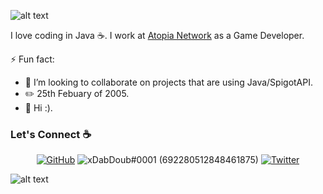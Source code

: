 ![alt text](./images/top.svg)

I love coding in Java :coffee:. I work at [Atopia Network](https://twitter.com/atopiamc) as a Game Developer.

⚡ Fun fact:
- 👯 I’m looking to collaborate on projects that are using Java/SpigotAPI.
- :pencil2: 25th Febuary of 2005.
- :musical_note: Hi :).


### Let's Connect :coffee:
<p align="center">
	<a href="https://github.com/TacoboiG"><img src="https://img.icons8.com/bubbles/50/000000/github.png" alt="GitHub"/></a>
	<a><img src="https://img.icons8.com/bubbles/50/000000/discord-logo.png" alt="xDabDoub#0001 (692280512848461875)"/></a>
	<a href="https://twitter.com/xdabdoub0"><img src="https://img.icons8.com/bubbles/50/000000/twitter.png" alt="Twitter"/></a>
</p>

![alt text](./images/bottom.svg)

